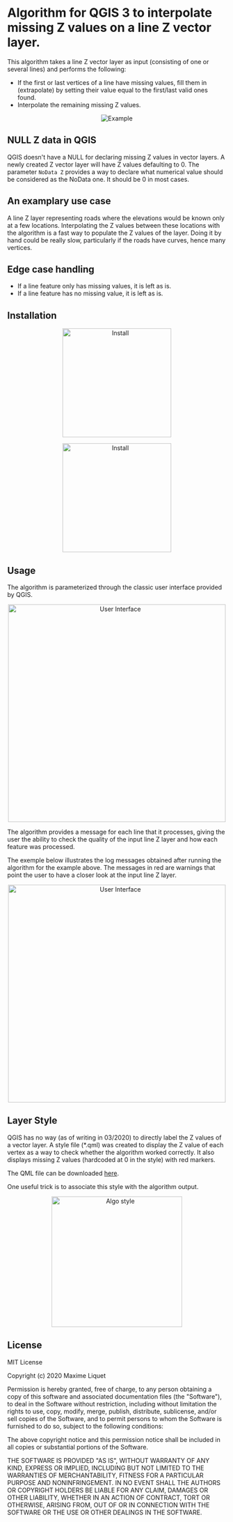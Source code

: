 # Algorithm for QGIS 3 to interpolate missing Z values on a line Z vector layer.

This algorithm takes a line Z vector layer as input (consisting of one
or several lines) and performs the following:
* If the first or last vertices of a line have missing values, fill them in (extrapolate) by setting their value equal to the first/last valid ones found.
* Interpolate the remaining missing Z values.

<p align="center"><img src="https://raw.githubusercontent.com/maximlt/qgis_interpolate_missing_z_line/master/example.png" alt="Example"/></p>

## NULL Z data in QGIS

QGIS doesn't have a NULL for declaring missing Z values in vector layers.
A newly created Z vector layer will have Z values defaulting to 0.
The parameter `NoData Z` provides a way to declare what numerical value should
be considered as the NoData one. It should be 0 in most cases.

## An examplary use case

A line Z layer representing roads where the elevations would be
known only at a few locations. Interpolating the Z values between
these locations with the algorithm is a fast way to populate the Z
values of the layer. Doing it by hand could be really slow, particularly if the roads have curves, hence many vertices.

## Edge case handling

* If a line feature only has missing values, it is left as is.
* If a line feature has no missing value, it is left as is.

## Installation

<p align="center"><img src="https://raw.githubusercontent.com/maximlt/qgis_interpolate_missing_z_line/master/install1.PNG" alt="Install" width=250/></p>
<p align="center"><img src="https://raw.githubusercontent.com/maximlt/qgis_interpolate_missing_z_line/master/install2.PNG" alt="Install" width=250/></p>

## Usage

The algorithm is parameterized through the classic user interface provided by QGIS.

<p align="center"><img src="https://raw.githubusercontent.com/maximlt/qgis_interpolate_missing_z_line/master/ui_parameters.PNG" alt="User Interface" width=500/></p>

The algorithm provides a message for each line that it processes,
giving the user the ability to check the quality of the
input line Z layer and how each feature was processed.

The exemple below illustrates the log messages obtained after running
the algorithm for the example above. The messages in red are warnings
that point the user to have a closer look at the input line Z layer.

<p align="center"><img src="https://raw.githubusercontent.com/maximlt/qgis_interpolate_missing_z_line/master/ui_log.PNG" alt="User Interface" width=500/></p>

## Layer Style

QGIS has no way (as of writing in 03/2020) to directly label the Z values
of a vector layer. A style file (*.qml) was created to display the Z value of each vertex as a way to check whether the algorithm worked correctly. It also displays missing Z values (hardcoded at 0 in the style) with red markers.

The QML file can be downloaded [here](./display_and_label_z_vertices.qml).

One useful trick is to associate this style with the algorithm output.

<p align="center"><img src="https://raw.githubusercontent.com/maximlt/qgis_interpolate_missing_z_line/master/algo_style.PNG" alt="Algo style" width=300/></p>

## License

MIT License

Copyright (c) 2020 Maxime Liquet

Permission is hereby granted, free of charge, to any person obtaining a copy
of this software and associated documentation files (the "Software"), to deal
in the Software without restriction, including without limitation the rights
to use, copy, modify, merge, publish, distribute, sublicense, and/or sell
copies of the Software, and to permit persons to whom the Software is
furnished to do so, subject to the following conditions:

The above copyright notice and this permission notice shall be included in all
copies or substantial portions of the Software.

THE SOFTWARE IS PROVIDED "AS IS", WITHOUT WARRANTY OF ANY KIND, EXPRESS OR
IMPLIED, INCLUDING BUT NOT LIMITED TO THE WARRANTIES OF MERCHANTABILITY,
FITNESS FOR A PARTICULAR PURPOSE AND NONINFRINGEMENT. IN NO EVENT SHALL THE
AUTHORS OR COPYRIGHT HOLDERS BE LIABLE FOR ANY CLAIM, DAMAGES OR OTHER
LIABILITY, WHETHER IN AN ACTION OF CONTRACT, TORT OR OTHERWISE, ARISING FROM,
OUT OF OR IN CONNECTION WITH THE SOFTWARE OR THE USE OR OTHER DEALINGS IN THE
SOFTWARE.